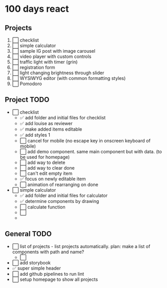 # 100 days react

## Projects
1. ⬜ checklist
1. ⬜ simple calculator
1. ⬜ sample IG post with image carousel
1. ⬜ video player with custom controls
1. ⬜ traffic light with timer (grin)
1. ⬜ registration form
1. ⬜ light changing brightness through slider
1. ⬜ WYSIWYG editor (with common formatting styles)
1. ⬜ Pomodoro

## Project TODO
* ⬜ checklist
  * ✅ add folder and initial files for checklist
  * ✅ add louise as reviewer
  * ✅ make added items editable
  * ✅ add styles 1
  * ⬜ cancel for mobile (no escape key in onscreen keyboard of mobile)
  * ⬜ add demo component. same main component but with data. (to be used for homepage)
  * ⬜ add way to delete
  * ⬜ add way to clear done
  * ⬜ can't edit empty item
  * ✅ focus on newly editable item
  * ⬜ animation of rearranging on done
* ⬜ simple calculator
  * ✅ add folder and initial files for calculator
  * ✅ determine components by drawing
  * ⬜ calculate function
  * ⬜ 
  * 

## General TODO
* ⬜ list of projects - list projects automatically. plan: make a list of components with path and name?
  * ⬜ 
* ⬜ add storybook
* ✅ super simple header  
* ⬜ add github pipelines to run lint
* ⬜ setup homepage to show all projects
  